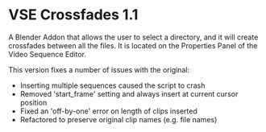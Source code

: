 # VSE Crossfades 1.1
A Blender Addon that allows the user to select a directory, and it will create crossfades between all the files.
It is located on the Properties Panel of the Video Sequence Editor.

This version fixes a number of issues with the original:
* Inserting multiple sequences caused the script to crash
* Removed 'start_frame' setting and always insert at current cursor position
* Fixed an 'off-by-one' error on length of clips inserted
* Refactored to preserve original clip names (e.g. file names)
